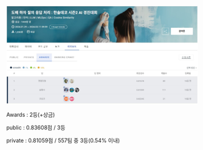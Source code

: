  <img src='image/main_240325.png'> </img>

Awards : 2등(+상금)

public : 0.83608점 / 3등

private : 0.81059점 / 557팀 중 3등(0.54% 이내)


